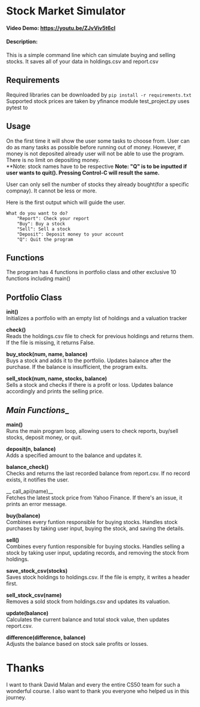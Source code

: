 # Stock Market Simulator
#### Video Demo:  <https://youtu.be/ZJvViv5t6cI>
#### Description:
This is a simple command line which can simulate buying and selling stocks.
It saves all of your data in holdings.csv and report.csv

## __Requirements__
Required libraries can be downloaded by
```pip install -r requirements.txt```
Supported stock prices are taken by yfinance module
test_project.py uses pytest to 

## __Usage__
On the first time it will show the user some tasks to choose from. User can do as many tasks as possible before running out of money. However, if money is not deposited already user will not be able to use the program. There is no limit on depositing money.\
**Note: stock names have to be respective 
**Note: "Q" is to be inputted if user wants to quit(). Pressing Control-C will result the same.**

User can only sell the number of stocks they already bought(for a specific compnay).
It cannot be less or more.

Here is the first output which will guide the user.
```
What do you want to do?
    "Report": Check your report
    "Buy": Buy a stock
    "Sell": Sell a stock
    "Deposit": Deposit money to your account
    "Q": Quit the program
```

## __Functions__

The program has 4 functions in portfolio class and other exclusive 10 functions including main()

## __Portfolio Class__
**__init__()**\
Initializes a portfolio with an empty list of holdings and a valuation tracker

**__check()__**\
Reads the holdings.csv file to check for previous holdings and returns them. If the file is missing, it returns False.

__buy_stock(num, name, balance)__\
Buys a stock and adds it to the portfolio. Updates balance after the purchase. If the balance is insufficient, the program exits.

__sell_stock(num, name, stocks, balance)__\
Sells a stock and checks if there is a profit or loss. Updates balance accordingly and prints the selling price.

## _Main Functions__
__main()__\
Runs the main program loop, allowing users to check reports, buy/sell stocks, deposit money, or quit.

__deposit(n, balance)__\
Adds a specified amount to the balance and updates it.

__balance_check()__\
Checks and returns the last recorded balance from report.csv. If no record exists, it notifies the user.

__ call_api(name)__\
Fetches the latest stock price from Yahoo Finance. If there's an issue, it prints an error message.

__buy(balance)__\
Combines every funtion responsible for buying stocks.
Handles stock purchases by taking user input, buying the stock, and saving the details.

__sell()__\
Combines every funtion responsible for buying stocks.
Handles selling a stock by taking user input, updating records, and removing the stock from holdings.

__save_stock_csv(stocks)__\
Saves stock holdings to holdings.csv. If the file is empty, it writes a header first.

__sell_stock_csv(name)__\
Removes a sold stock from holdings.csv and updates its valuation.

__update(balance)__\
Calculates the current balance and total stock value, then updates report.csv.

__difference(difference, balance)__\
Adjusts the balance based on stock sale profits or losses.

# __Thanks__
I want to thank David Malan and every the entire CS50 team for such a wonderful course. I also want to thank you everyone who helped us in this journey.

   

